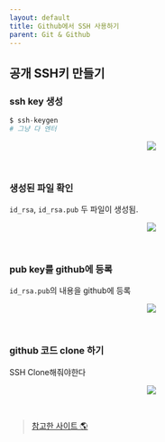 ```yaml
---
layout: default
title: Github에서 SSH 사용하기
parent: Git & Github
---
```


## 공개 SSH키 만들기

### ssh key 생성

```s
$ ssh-keygen
# 그냥 다 엔터
```

<p align="center">
  <img src="https://taehyungs-programming-blog.github.io/blog/assets/images/git-github/ssh-01.png" style="max-height:400px;max-width:600px"/>
</p>

<br>

### 생성된 파일 확인

`id_rsa`, `id_rsa.pub` 두 파일이 생성됨.

<p align="center">
  <img src="https://taehyungs-programming-blog.github.io/blog/assets/images/git-github/ssh-02.png" style="max-height:400px;max-width:600px"/>
</p>

<br>

### pub key를 github에 등록

`id_rsa.pub`의 내용을 github에 등록

<p align="center">
  <img src="https://taehyungs-programming-blog.github.io/blog/assets/images/git-github/ssh-03.png" style="max-height:400px;max-width:600px" />
</p>

<br>

### github 코드 clone 하기

SSH Clone해줘야한다

<p align="center">
  <img src="https://taehyungs-programming-blog.github.io/blog/assets/images/git-github/ssh-04.png" style="max-height:400px;max-width:600px"/>
</p>

<br>

> [참고한 사이트 🌎](https://brunch.co.kr/@anonymdevoo/10)